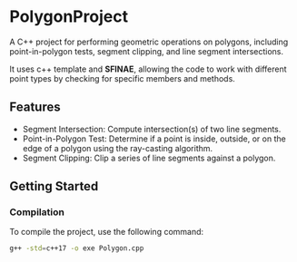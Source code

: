# PolygonProject

A C++ project for performing geometric operations on polygons, including point-in-polygon tests, segment clipping, and line segment intersections. 

It uses c++ template and **SFINAE**, allowing the code to work with different point types by checking for specific members and methods.

## Features

- Segment Intersection: Compute intersection(s) of two line segments.
- Point-in-Polygon Test: Determine if a point is inside, outside, or on the edge of a polygon using the ray-casting algorithm.
- Segment Clipping: Clip a series of line segments against a polygon.

## Getting Started

### Compilation

To compile the project, use the following command:

```bash
g++ -std=c++17 -o exe Polygon.cpp
